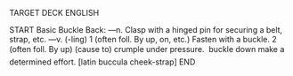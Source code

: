 TARGET DECK
ENGLISH

START
Basic
Buckle
Back: —n. Clasp with a hinged pin for securing a belt, strap, etc. —v. (-ling) 1 (often foll. By up, on, etc.) Fasten with a buckle. 2 (often foll. By up) (cause to) crumple under pressure.  buckle down make a determined effort. [latin buccula cheek-strap]
END
